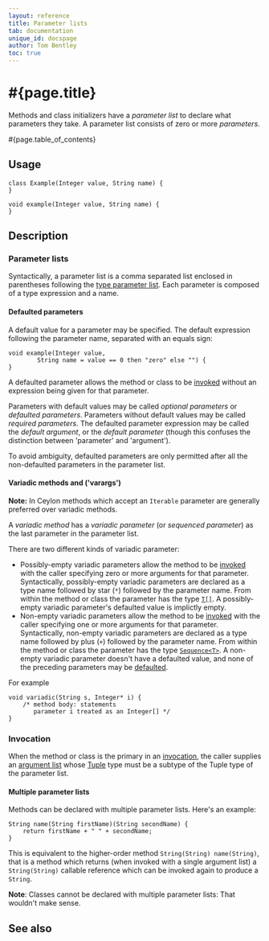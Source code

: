 ```yaml
---
layout: reference
title: Parameter lists
tab: documentation
unique_id: docspage
author: Tom Bentley
toc: true
---
```


# #{page.title}

Methods and class initializers have a *parameter list* to declare what parameters they take. 
A parameter list consists of zero or more *parameters*.

#{page.table_of_contents}

## Usage

<!-- try: -->

    class Example(Integer value, String name) {
    }
    
    void example(Integer value, String name) {
    }

## Description

### Parameter lists

Syntactically, a parameter list is
a comma separated list enclosed in parentheses following
the [type parameter list](../type-parameters). Each parameter is composed of a 
type expression and a name. 

#### Defaulted parameters

A default value for a parameter may be specified. 
The default expression following the parameter name, separated with an equals sign:

<!-- try: -->
    void example(Integer value, 
            String name = value == 0 then "zero" else "") {
    }

A defaulted parameter allows the method or class to 
be [invoked](../../expression/invocation)
without an expression being given for 
that parameter. 

Parameters with default values may be called 
*optional parameters* or *defaulted parameters*. 
Parameters without default values may be called
*required parameters*. The defaulted 
parameter expression may be called the 
*default argument*, or the *default parameter* 
(though this confuses the distinction between 'parameter' and 'argument').

To avoid ambiguity, defaulted parameters are only permitted after all the 
non-defaulted parameters in the parameter list.

#### Variadic methods and ('varargs')

**Note:** In Ceylon methods which accept an `Iterable` parameter are 
generally preferred over variadic methods.

A *variadic method* has a *variadic parameter* (or *sequenced parameter*) 
as the last parameter in the parameter list. 

There are two different kinds of variadic parameter:

* Possibly-empty variadic parameters allow the method to be 
  [invoked](../../expression/invocation) with the caller specifying zero or 
  more arguments for that parameter. Syntactically, possibly-empty 
  variadic parameters are declared as a type name followed by 
  star (`*`) followed by the parameter name.
  From within the method or class the parameter has the type [`T[]`](../type#Sequential).
  A possibly-empty variadic parameter's defaulted value is implictly empty.
* Non-empty variadic parameters allow the method to be
  [invoked](../../expression/invocation) with the caller specifying one or 
  more arguments for that parameter.  Syntactically, non-empty 
  variadic parameters are declared as a type name followed by 
  plus (`+`) followed by the parameter name.
  From within the method or class the parameter has the type [`Sequence<T>`](../type#Sequence).
  A non-empty variadic parameter doesn't have a defaulted value, and none of 
  the preceding parameters may be [defaulted](#defaulted_parameters).

For example

<!-- try: -->
    void variadic(String s, Integer* i) {
        /* method body: statements 
           parameter i treated as an Integer[] */
    }

### Invocation

When the method or class is the primary in an
[invocation](../../expression/invocation), the caller 
supplies an [argument list](../../expression/argument-list) 
whose [Tuple](#{site.urls.apidoc_current}/Tuple.type.html) 
type must be a subtype of the Tuple type of the parameter list.

#### Multiple parameter lists

Methods can be declared with multiple parameter lists. Here's an example:

<!-- try: -->
    String name(String firstName)(String secondName) {
        return firstName + " " + secondName;
    }
    
This is equivalent to the higher-order method `String(String) name(String)`, 
that is a method which returns (when invoked with 
a single argument list) a `String(String)` callable reference which can be 
invoked again to produce a `String`. 

**Note**: Classes cannot be declared with multiple parameter lists: That 
wouldn't make sense.

## See also

